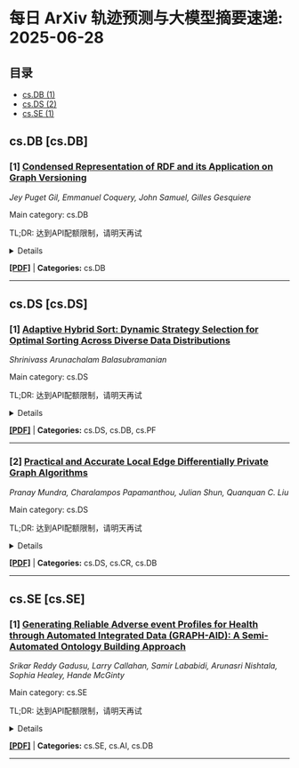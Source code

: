 # 每日 ArXiv 轨迹预测与大模型摘要速递: 2025-06-28

## 目录

- [cs.DB (1)](#cs-db)
- [cs.DS (2)](#cs-ds)
- [cs.SE (1)](#cs-se)

## cs.DB [cs.DB]
### [1] [Condensed Representation of RDF and its Application on Graph Versioning](https://arxiv.org/abs/2506.21203)
*Jey Puget Gil, Emmanuel Coquery, John Samuel, Gilles Gesquiere*

Main category: cs.DB

TL;DR: 达到API配额限制，请明天再试


<details>
  <summary>Details</summary>
Motivation: Error: API quota exceeded

Method: Error: API quota exceeded

Result: Error: API quota exceeded

Conclusion: 请联系管理员或等待明天API配额重置。

Abstract: The study of the evolving phenomena in a domain helps to understand the relationships between entities at different points in time and predict future trends. These phenomena, often complex, can be represented using knowledge graphs, which have the capability to model heterogeneous data from multiple sources. Nowadays, a considerable amount of sources delivering periodic updates to knowledge graphs in various domains is openly available. The evolution of data is of interest to knowledge graph management systems, and therefore it is crucial to organize these constantly evolving data to make them easily accessible and exploitable for analyzes. In this article, we will present and formalize the condensed representation of these evolving graphs.

</details>

[**[PDF]**](https://arxiv.org/pdf/2506.21203) | **Categories:** cs.DB

---


## cs.DS [cs.DS]
### [1] [Adaptive Hybrid Sort: Dynamic Strategy Selection for Optimal Sorting Across Diverse Data Distributions](https://arxiv.org/abs/2506.20677)
*Shrinivass Arunachalam Balasubramanian*

Main category: cs.DS

TL;DR: 达到API配额限制，请明天再试


<details>
  <summary>Details</summary>
Motivation: Error: API quota exceeded

Method: Error: API quota exceeded

Result: Error: API quota exceeded

Conclusion: 请联系管理员或等待明天API配额重置。

Abstract: Sorting is an essential operation in computer science with direct consequences on the performance of large scale data systems, real-time systems, and embedded computation. However, no sorting algorithm is optimal under all distributions of data. The new adaptive hybrid sorting paradigm proposed in this paper is the paradigm that automatically selects the most effective sorting algorithm Counting Sort, Radix Sort, or QuickSort based on real-time monitoring of patterns in input data. The architecture begins by having a feature extraction module to compute significant parameters such as data volume, value range and entropy. These parameters are sent to a decision engine involving Finite State Machine and XGBoost classifier to aid smart and effective in choosing the optimal sorting strategy. It implements Counting Sort on small key ranges, Radix Sort on large range structured input with low-entropy keys and QuickSort on general purpose sorting. The experimental findings of both synthetic and real life dataset confirm that the proposed solution is actually inclined to excel significantly by comparison in execution time, flexibility and the efficiency of conventional static sorting algorithms. The proposed framework provides a scalable, high perhaps and applicable to a wide range of data processing operations like big data analytics, edge computing, and systems with hardware limitations.

</details>

[**[PDF]**](https://arxiv.org/pdf/2506.20677) | **Categories:** cs.DS, cs.DB, cs.PF

---

### [2] [Practical and Accurate Local Edge Differentially Private Graph Algorithms](https://arxiv.org/abs/2506.20828)
*Pranay Mundra, Charalampos Papamanthou, Julian Shun, Quanquan C. Liu*

Main category: cs.DS

TL;DR: 达到API配额限制，请明天再试


<details>
  <summary>Details</summary>
Motivation: Error: API quota exceeded

Method: Error: API quota exceeded

Result: Error: API quota exceeded

Conclusion: 请联系管理员或等待明天API配额重置。

Abstract: The rise of massive networks across diverse domains necessitates sophisticated graph analytics, often involving sensitive data and raising privacy concerns. This paper addresses these challenges using local differential privacy (LDP), which enforces privacy at the individual level, where no third-party entity is trusted, unlike centralized models that assume a trusted curator. We introduce novel LDP algorithms for two fundamental graph statistics: k-core decomposition and triangle counting. Our approach leverages input-dependent private graph properties, specifically the degeneracy and maximum degree of the graph, to improve theoretical utility. Unlike prior methods, our error bounds are determined by the maximum degree rather than the total number of edges, resulting in significantly tighter guarantees. For triangle counting, we improve upon the work of Imola, Murakami, and Chaudhury~\cite{IMC21locally, IMC21communication}, which bounds error in terms of edge count. Instead, our algorithm achieves bounds based on graph degeneracy by leveraging a private out-degree orientation, a refined variant of Eden et al.'s randomized response technique~\cite{ELRS23, and a novel analysis, yielding stronger guarantees than prior work. Beyond theoretical gains, we are the first to evaluate local DP algorithms in a distributed simulation, unlike prior work tested on a single processor. Experiments on real-world graphs show substantial accuracy gains: our k-core decomposition achieves errors within 3x of exact values, far outperforming the 131x error in the baseline of Dhulipala et al.~\cite{DLRSSY22}. Our triangle counting algorithm reduces multiplicative approximation errors by up to six orders of magnitude, while maintaining competitive runtime.

</details>

[**[PDF]**](https://arxiv.org/pdf/2506.20828) | **Categories:** cs.DS, cs.CR, cs.DB

---


## cs.SE [cs.SE]
### [1] [Generating Reliable Adverse event Profiles for Health through Automated Integrated Data (GRAPH-AID): A Semi-Automated Ontology Building Approach](https://arxiv.org/abs/2506.20851)
*Srikar Reddy Gadusu, Larry Callahan, Samir Lababidi, Arunasri Nishtala, Sophia Healey, Hande McGinty*

Main category: cs.SE

TL;DR: 达到API配额限制，请明天再试


<details>
  <summary>Details</summary>
Motivation: Error: API quota exceeded

Method: Error: API quota exceeded

Result: Error: API quota exceeded

Conclusion: 请联系管理员或等待明天API配额重置。

Abstract: As data and knowledge expand rapidly, adopting systematic methodologies for ontology generation has become crucial. With the daily increases in data volumes and frequent content changes, the demand for databases to store and retrieve information for the creation of knowledge graphs has become increasingly urgent. The previously established Knowledge Acquisition and Representation Methodology (KNARM) outlines a systematic approach to address these challenges and create knowledge graphs. However, following this methodology highlights the existing challenge of seamlessly integrating Neo4j databases with the Web Ontology Language (OWL). Previous attempts to integrate data from Neo4j into an ontology have been discussed, but these approaches often require an understanding of description logics (DL) syntax, which may not be familiar to many users. Thus, a more accessible method is necessary to bridge this gap. This paper presents a user-friendly approach that utilizes Python and its rdflib library to support ontology development. We showcase our novel approach through a Neo4j database we created by integrating data from the Food and Drug Administration (FDA) Adverse Event Reporting System (FAERS) database. Using this dataset, we developed a Python script that automatically generates the required classes and their axioms, facilitating a smoother integration process. This approach offers a practical solution to the challenges of ontology generation in the context of rapidly growing adverse drug event datasets, supporting improved drug safety monitoring and public health decision-making.

</details>

[**[PDF]**](https://arxiv.org/pdf/2506.20851) | **Categories:** cs.SE, cs.AI, cs.DB

---
